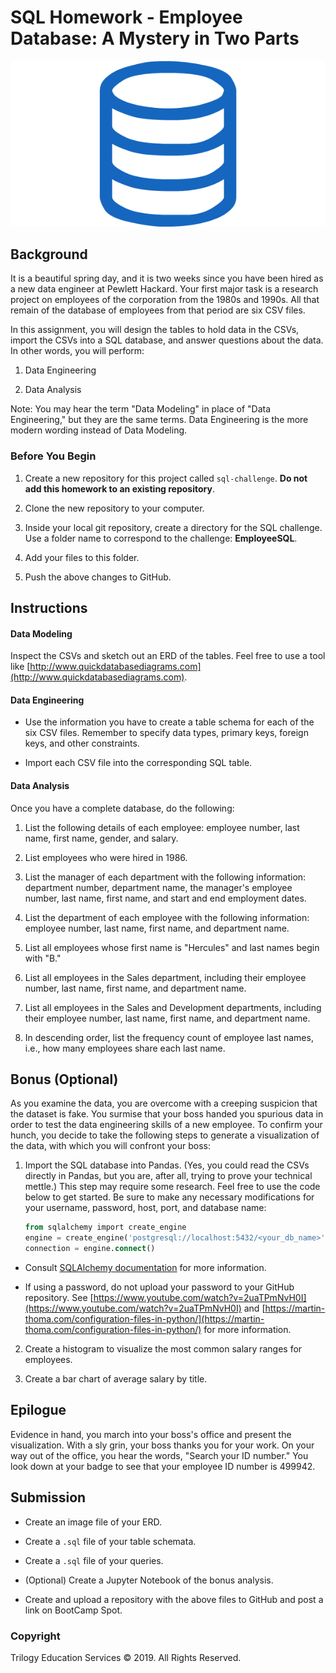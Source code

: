 # SQL Homework - Employee Database: A Mystery in Two Parts

![sql.png](sql.png)

## Background

It is a beautiful spring day, and it is two weeks since you have been hired as a new data engineer at Pewlett Hackard. Your first major task is a research project on employees of the corporation from the 1980s and 1990s. All that remain of the database of employees from that period are six CSV files.

In this assignment, you will design the tables to hold data in the CSVs, import the CSVs into a SQL database, and answer questions about the data. In other words, you will perform:

1. Data Engineering

3. Data Analysis

Note: You may hear the term "Data Modeling" in place of "Data Engineering," but they are the same terms. Data Engineering is the more modern wording instead of Data Modeling.

### Before You Begin

1. Create a new repository for this project called `sql-challenge`. **Do not add this homework to an existing repository**.

2. Clone the new repository to your computer.

3. Inside your local git repository, create a directory for the SQL challenge. Use a folder name to correspond to the challenge: **EmployeeSQL**.

4. Add your files to this folder.

5. Push the above changes to GitHub.

## Instructions

#### Data Modeling

Inspect the CSVs and sketch out an ERD of the tables. Feel free to use a tool like [http://www.quickdatabasediagrams.com](http://www.quickdatabasediagrams.com).

#### Data Engineering

* Use the information you have to create a table schema for each of the six CSV files. Remember to specify data types, primary keys, foreign keys, and other constraints.

* Import each CSV file into the corresponding SQL table.

#### Data Analysis

Once you have a complete database, do the following:

1. List the following details of each employee: employee number, last name, first name, gender, and salary.

2. List employees who were hired in 1986.

3. List the manager of each department with the following information: department number, department name, the manager's employee number, last name, first name, and start and end employment dates.

4. List the department of each employee with the following information: employee number, last name, first name, and department name.

5. List all employees whose first name is "Hercules" and last names begin with "B."

6. List all employees in the Sales department, including their employee number, last name, first name, and department name.

7. List all employees in the Sales and Development departments, including their employee number, last name, first name, and department name.

8. In descending order, list the frequency count of employee last names, i.e., how many employees share each last name.

## Bonus (Optional)

As you examine the data, you are overcome with a creeping suspicion that the dataset is fake. You surmise that your boss handed you spurious data in order to test the data engineering skills of a new employee. To confirm your hunch, you decide to take the following steps to generate a visualization of the data, with which you will confront your boss:

1. Import the SQL database into Pandas. (Yes, you could read the CSVs directly in Pandas, but you are, after all, trying to prove your technical mettle.) This step may require some research. Feel free to use the code below to get started. Be sure to make any necessary modifications for your username, password, host, port, and database name:

   ```sql
   from sqlalchemy import create_engine
   engine = create_engine('postgresql://localhost:5432/<your_db_name>')
   connection = engine.connect()
   ```

* Consult [SQLAlchemy documentation](https://docs.sqlalchemy.org/en/latest/core/engines.html#postgresql) for more information.

* If using a password, do not upload your password to your GitHub repository. See [https://www.youtube.com/watch?v=2uaTPmNvH0I](https://www.youtube.com/watch?v=2uaTPmNvH0I) and [https://martin-thoma.com/configuration-files-in-python/](https://martin-thoma.com/configuration-files-in-python/) for more information.

2. Create a histogram to visualize the most common salary ranges for employees.

3. Create a bar chart of average salary by title.

## Epilogue

Evidence in hand, you march into your boss's office and present the visualization. With a sly grin, your boss thanks you for your work. On your way out of the office, you hear the words, "Search your ID number." You look down at your badge to see that your employee ID number is 499942.

## Submission

* Create an image file of your ERD.

* Create a `.sql` file of your table schemata.

* Create a `.sql` file of your queries.

* (Optional) Create a Jupyter Notebook of the bonus analysis.

* Create and upload a repository with the above files to GitHub and post a link on BootCamp Spot.

### Copyright

Trilogy Education Services © 2019. All Rights Reserved.
